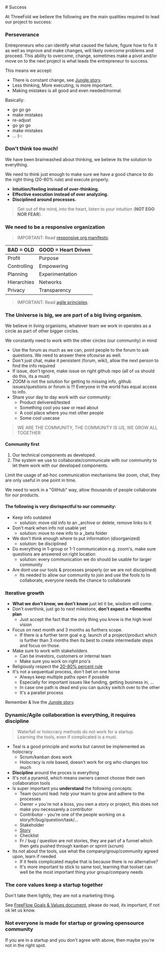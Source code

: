 # Success

At ThreeFold we believe the following are the main qualities required to lead our project to success:

### Perseverance

Entrepreneurs who can identify what caused the failure, figure how to fix it as well as improve and make changes, will likely overcome problems and proceed. This ability to overcome, change, sometimes make a pivot and/or move on to the next project is what leads the entrepreneur to success.

This means we accept:

- There is constant change, see [Jungle story](jungle_story).
- Less thinking, More executing, is more important.
- Making mistakes is all good and even needed/normal.

Basically:

- go go go
- make mistakes
- re-adjust
- go go go
- make mistakes
- ... (-:

### Don't think too much!

We have been brainwashed about thinking, we believe its the solution to everything.

We need to think just enough to make sure we have a good chance to do the right thing (20-80% rule) and execute properly.

- **Intuition/feeling instead of over-thinking.**
- **Effective execution instead of over analyzing.**
- **Disciplined around processes.**

> Get out of the mind, into the heart, listen to your intuition (**NOT EGO NOR FEAR**).

### We need to be a responsive organization

> IMPORTANT: Read [responsive org manifesto](responsive_org_manifesto).

| BAD = OLD   | GOOD = Heart Driven |
| ----------- | ------------------- |
| Profit      | Purpose             |
| Controlling | Empowering          |
| Planning    | Experimentation     |
| Hierarchies | Networks            |
| Privacy     | Transparency        |

> IMPORTANT: Read [agile principles](agileprinciples).

### The Universe is big, we are part of a big living organism.

We believe in living organisms, whatever team we work in operates as a circle as part of other bigger circles.

We constantly need to work with the other circles (our community) in mind

- Use the forum as much as we can, point people to the forum to ask questions. We need to answer there ofcourse as well.
- Don't just chat, make it persistent (forum, wiki), allow the next person to find the info required
- If issue, don't ignore, make issue on right github repo (all of us should do this, its a must)
- ZOOM is not the solution for getting to missing info, github issues/questions or forum is !!! Everyone in the world has equal access to info.
- Share your day to day work with our community:
  - Product delivered/tested
  - Something cool you saw or read about
  - A cool place where you met other people
  - Some cool usecase

> WE ARE THE COMMUNITY, THE COMMUNITY IS US, WE GROW ALL TOGETHER

#### Community first

1. Our technical components as developed.
2. The system we use to collaborate/communicate with our community to let them work with our developed components.

Limit the usage of ad-hoc communication mechanisms like zoom, chat, they are only useful in one point in time.

We need to work in a "GitHub" way, allow thousands of people collaborate for our products.

#### The following is very disrispectful to our community:

- Keep info outdated
  - solution: move old info to an _archive or delete, remove links to it 
- Don't mark when info not usable yet
  - solution: move to new info to a _beta folder
- We don't think enough where to put information (disorganized)
  - solution: be disciplined
- Do everything in 1-group or 1-1 communication e.g. zoom's, make sure questions are answered on right location
  - solution: every communication we do should be usable for larger community
- Are dont use our tools & processes properly (or we are not disciplined)
  - Its needed to allow our community to join and use the fools to to collaborate, everyone needs the chance to collaborate


### Iterative growth

- **What we don't know, we don't know** just let it be, wisdom will come.
- Don't overthink, just go to next milestone, **don't expect a +6months plan**
  - Just accept the fact that the only thing you know is the high level vision
- Focus on next month and 3 months as furthers scope. 
  - If there is a further term goal e.g. launch of a project/product which is further than 3 months then its best to create intermediate steps and focus on those.
- Make sure to work with stakeholders 
  - Can be investors, customers or internal team
  - Make sure you work on right prio's
- Religiously respect the [20-80% percent rule](pareto)
- It's not a sequentual process, don't bet on one horse
  - Always keep multiple paths open if possible
  - Especially for important issues like funding, getting business in, ...
  - In case one path is dead end you can quicky switch over to the other
  - It's a parallel process

Remember & live the [Jungle story](jungle_story).

### Dynamic/Agile collaboration is everything, it requires discipline

> Waterfall or holocracy methods do not work for a startup.<BR>
> Learning the tools, even if complicated is a must.

- Teal is a good principle and works but cannot be implemented as holocracy
  - Scrum/kanban does work
  - Holocracy is role based, doesn't work for org who changes too much
- **Discipline** around the proces is everything
- It's not a pyramid, which means owners cannot choose their own collaboration tools
- Is super important you **understand** the following concepts:
  - Team (scrum) lead: help your team to grow and adhere to the processes
  - Owner = you're not a boss, you own a story or project, this does not make you necessarely a contributor 
  - Contributor - you're one of the people working on a story/fr/bug/question/task/...
  - Stakeholder 
  - [Story](stories)
  - Checklist 
  - Fr / bug / question are not stories, they are part of a funnel which then gets pushed through kanban or sprint (scrum)
- Its not about the tools, use what the company/group/community agreed upon, learn if needed
   - If it feels complicated maybe that is because there is no alternative?
   - It's more important to stick to same tool, learning that toolset can well be the most important thing your group/company needs
   

### The core values keep a startup together

Don't take them lightly, they are not a marketing thing.

See [FreeFlow Goals & Values document](goals_values), please do read, its important, if not ok let us know.


### Not everyone is made for startup or growing opensource community

If you are in a startup and you don't agree with above, then maybe you're not in the right spot.